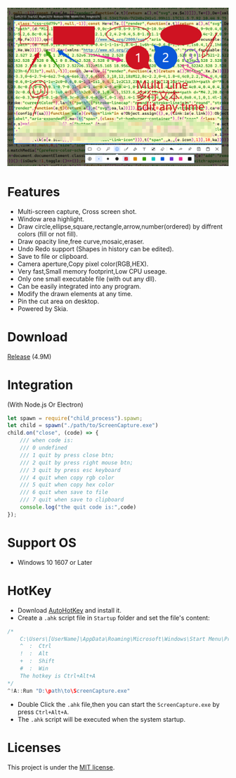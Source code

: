 ![](./Doc/banner.png)


# Features

- Multi-screen capture, Cross screen shot.
- Window area highlight.
- Draw circle,ellipse,square,rectangle,arrow,number(ordered) by diffrent colors (fill or not fill).
- Draw opacity line,free curve,mosaic,eraser.
- Undo Redo support (Shapes in history can be edited).
- Save to file or clipboard.
- Camera aperture,Copy pixel color(RGB,HEX).
- Very fast,Small memory footprint,Low CPU useage.
- Only one small executable file (with out any dll).
- Can be easily integrated into any program.
- Modify the drawn elements at any time.
- Pin the cut area on desktop.
- Powered by Skia.

# Download

[Release](https://github.com/xland/ScreenCapture/releases/) (4.9M)

# Integration

(With Node.js Or Electron)

```js
let spawn = require("child_process").spawn;
let child = spawn("./path/to/ScreenCapture.exe")
child.on("close", (code) => {
    /// when code is:
    /// 0 undefined
    /// 1 quit by press close btn;
    /// 2 quit by press right mouse btn;
    /// 3 quit by press esc keyboard
    /// 4 quit when copy rgb color
    /// 5 quit when copy hex color
    /// 6 quit when save to file
    /// 7 quit when save to clipboard
    console.log("the quit code is:",code)
});
```

# Support OS

- Windows 10 1607 or Later

# HotKey

- Download [AutoHotKey](https://www.autohotkey.com/) and install it.
- Create a `.ahk` script file in `Startup` folder and set the file's content:
```c
/*
    C:\Users\[UserName]\AppData\Roaming\Microsoft\Windows\Start Menu\Programs\Startup\ScreenCapture.ahk
    ^  :  Ctrl
    !  :  Alt
    +  :  Shift
    #  :  Win
    The hotkey is Ctrl+Alt+A 
*/
^!A::Run "D:\path\to\ScreenCapture.exe"
```
- Double Click the `.ahk` file,then you can start the `ScreenCapture.exe` by press `Ctrl+Alt+A`.
- The `.ahk` script will be executed when the system startup.

# Licenses

This project is under the [MIT license](./licence).

